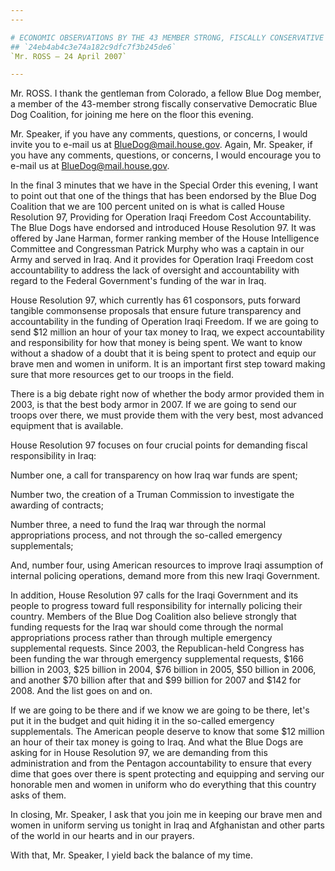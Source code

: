 ```yaml
---
---

# ECONOMIC OBSERVATIONS BY THE 43 MEMBER STRONG, FISCALLY CONSERVATIVE  DEMOCRATIC BLUE DOG COALITION
## `24eb4ab4c3e74a182c9dfc7f3b245de6`
`Mr. ROSS — 24 April 2007`

---
```



Mr. ROSS. I thank the gentleman from Colorado, a fellow Blue Dog 
member, a member of the 43-member strong fiscally conservative 
Democratic Blue Dog Coalition, for joining me here on the floor this 
evening.

Mr. Speaker, if you have any comments, questions, or concerns, I 
would invite you to e-mail us at BlueDog@mail.house.gov. Again, Mr. 
Speaker, if you have any comments, questions, or concerns, I would 
encourage you to e-mail us at BlueDog@mail.house.gov.

In the final 3 minutes that we have in the Special Order this 
evening, I want to point out that one of the things that has been 
endorsed by the Blue Dog Coalition that we are 100 percent united on is 
what is called House Resolution 97, Providing for Operation Iraqi 
Freedom Cost Accountability. The Blue Dogs have endorsed and introduced 
House Resolution 97. It was offered by Jane Harman, former ranking 
member of the House Intelligence Committee and Congressman Patrick 
Murphy who was a captain in our Army and served in Iraq. And it 
provides for Operation Iraqi Freedom cost accountability to address the 
lack of oversight and accountability with regard to the Federal 
Government's funding of the war in Iraq.

House Resolution 97, which currently has 61 cosponsors, puts forward 
tangible commonsense proposals that ensure future transparency and 
accountability in the funding of Operation Iraqi Freedom. If we are 
going to send $12 million an hour of your tax money to Iraq, we expect 
accountability and responsibility for how that money is being spent. We 
want to know without a shadow of a doubt that it is being spent to 
protect and equip our brave men and women in uniform. It is an 
important first step toward making sure that more resources get to our 
troops in the field.

There is a big debate right now of whether the body armor provided 
them in 2003, is that the best body armor in 2007. If we are going to 
send our troops over there, we must provide them with the very best, 
most advanced equipment that is available.

House Resolution 97 focuses on four crucial points for demanding 
fiscal responsibility in Iraq:

Number one, a call for transparency on how Iraq war funds are spent;

Number two, the creation of a Truman Commission to investigate the 
awarding of contracts;

Number three, a need to fund the Iraq war through the normal 
appropriations process, and not through the so-called emergency 
supplementals;

And, number four, using American resources to improve Iraqi 
assumption of internal policing operations, demand more from this new 
Iraqi Government.

In addition, House Resolution 97 calls for the Iraqi Government and 
its people to progress toward full responsibility for internally 
policing their country. Members of the Blue Dog Coalition also believe 
strongly that funding requests for the Iraq war should come through the 
normal appropriations process rather than through multiple emergency 
supplemental requests. Since 2003, the Republican-held Congress has 
been funding the war through emergency supplemental requests, $166 
billion in 2003, $25 billion in 2004, $76 billion in 2005, $50 billion 
in 2006, and another $70 billion after that and $99 billion for 2007 
and $142 for 2008. And the list goes on and on.

If we are going to be there and if we know we are going to be there, 
let's put it in the budget and quit hiding
it in the so-called emergency supplementals. The American people 
deserve to know that some $12 million an hour of their tax money is 
going to Iraq. And what the Blue Dogs are asking for in House 
Resolution 97, we are demanding from this administration and from the 
Pentagon accountability to ensure that every dime that goes over there 
is spent protecting and equipping and serving our honorable men and 
women in uniform who do everything that this country asks of them.

In closing, Mr. Speaker, I ask that you join me in keeping our brave 
men and women in uniform serving us tonight in Iraq and Afghanistan and 
other parts of the world in our hearts and in our prayers.

With that, Mr. Speaker, I yield back the balance of my time.

